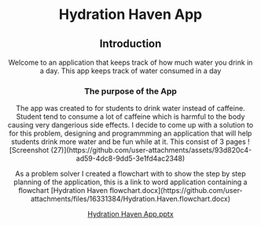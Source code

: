 <div align="center">
  <h1 align="center">Hydration Haven App</h1>
  <h2>Introduction</h2>
  <p>Welcome to an application that keeps track of how much water you drink in a day.
  This app keeps track of water consumed in a day</p>
  <h3>The purpose of the App</h3>
  <p>The app was created to for students to drink water instead of caffeine. Student tend to consume a lot of caffeine which is harmful to the body causing very dangerious side effects. 
  I decide to come up with a solution to for this problem, designing and programmming an application that will help students drink more water and be fun while at it.
  This consist of 3 pages ![Screenshot (27)](https://github.com/user-attachments/assets/93d820c4-ad59-4dc8-9dd5-3e1fd4ac2348)
 </p>
  <p> As a problem solver I created a flowchart with to show the step by step planning of the application, this is a link to word application containing a flowchart [Hydration Haven flowchart.docx](https://github.com/user-attachments/files/16331384/Hydration.Haven.flowchart.docx)</p>

   

  
[Hydration Haven App.pptx](https://github.com/user-attachments/files/16330823/Hydration.Haven.App.pptx)

